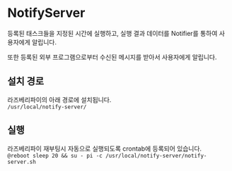 # NotifyServer

등록된 태스크들을 지정된 시간에 실행하고, 실행 결과 데이터를 Notifier를 통하여 사용자에게 알립니다.

또한 등록된 외부 프로그램으로부터 수신된 메시지를 받아서 사용자에게 알립니다.

## 설치 경로
라즈베리파이의 아래 경로에 설치됩니다.   
`/usr/local/notify-server/`

## 실행
라즈베리파이 재부팅시 자동으로 실행되도록 crontab에 등록되어 있습니다.   
`@reboot sleep 20 && su - pi -c /usr/local/notify-server/notify-server.sh`
